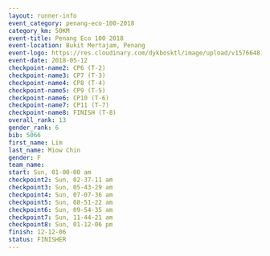 ```yaml
--- 
layout: runner-info 
event_category: penang-eco-100-2018 
category_km: 50KM 
event-title: Penang Eco 100 2018 
event-location: Bukit Mertajam, Penang 
event-logo: https://res.cloudinary.com/dykbosktl/image/upload/v1576648106/Logo/Logo_lovxhg.jpg 
event-date: 2018-05-12 
checkpoint-name2: CP6 (T-2) 
checkpoint-name3: CP7 (T-3) 
checkpoint-name4: CP8 (T-4) 
checkpoint-name5: CP9 (T-5) 
checkpoint-name6: CP10 (T-6) 
checkpoint-name7: CP11 (T-7) 
checkpoint-name8: FINISH (T-8) 
overall_rank: 13
gender_rank: 6
bib: 5066
first_name: Lim
last_name: Miow Chin
gender: F
team_name: 
start: Sun, 01-00-00 am
checkpoint2: Sun, 02-37-11 am
checkpoint3: Sun, 05-43-29 am
checkpoint4: Sun, 07-07-36 am
checkpoint5: Sun, 08-51-22 am
checkpoint6: Sun, 09-54-35 am
checkpoint7: Sun, 11-44-21 am
checkpoint8: Sun, 01-12-06 pm
finish: 12-12-06
status: FINISHER
--- 
```

